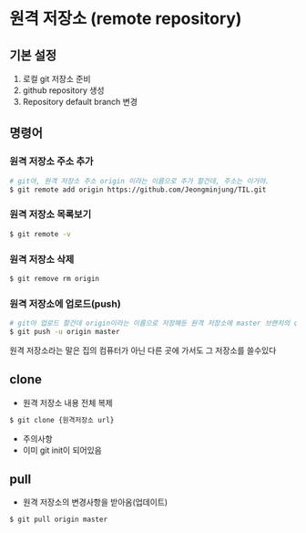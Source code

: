 # 원격 저장소 (remote repository)

## 기본 설정

1. 로컬 git 저장소 준비
2. github repository 생성
3. Repository default branch 변경



## 명령어

### 원격 저장소 주소 추가

```bash
# git아, 원격 저장소 주소 origin 이라는 이름으로 추가 할건데, 주소는 이거야.
$ git remote add origin https://github.com/Jeongminjung/TIL.git
```



### 원격 저장소 목록보기

```bash
$ git remote -v
```



### 원격 저장소 삭제

```bash
$ git remove rm origin
```



### 원격 저장소에 업로드(push)

```bash
# git아 업로드 할건데 origin이라는 이름으로 저장해둔 원격 저장소에 master 브랜치의 commit 내역들을 업로드 할거야.
$ git push -u origin master
```

원격 저장소라는 말은 집의 컴퓨터가 아닌 다른 곳에 가서도 그 저장소를 쓸수있다



## clone

- 원격 저장소 내용 전체 복제

```bash
$ git clone {원격저장소 url}
```

- 주의사항
- 이미 git init이 되어있음



## pull

- 원격 저장소의 변경사항을 받아옴(업데이트)

```bash
$ git pull origin master
```



